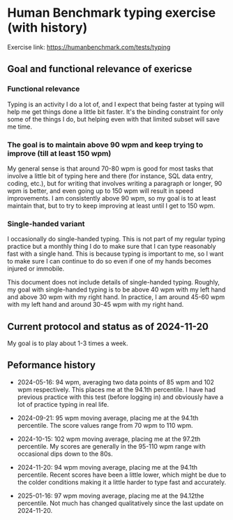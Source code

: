 # Human Benchmark typing exercise (with history)

Exercise link: https://humanbenchmark.com/tests/typing

## Goal and functional relevance of exericse

### Functional relevance

Typing is an activity I do a lot of, and I expect that being faster at
typing will help me get things done a little bit faster. It's the
binding constraint for only some of the things I do, but helping even
with that limited subset will save me time.

### The goal is to maintain above 90 wpm and keep trying to improve (till at least 150 wpm)

My general sense is that around 70-80 wpm is good for most tasks that
involve a little bit of typing here and there (for instance, SQL data
entry, coding, etc.), but for writing that involves writing a
paragraph or longer, 90 wpm is better, and even going up to 150 wpm
will result in speed improvements. I am consistently above 90 wpm, so
my goal is to at least maintain that, but to try to keep improving at
least until I get to 150 wpm.

### Single-handed variant

I occasionally do single-handed typing. This is not part of my regular
typing practice but a monthly thing I do to make sure that I can type
reasonably fast with a single hand. This is because typing is
important to me, so I want to make sure I can continue to do so even
if one of my hands becomes injured or immobile.

This document does not include details of single-handed
typing. Roughly, my goal with single-handed typing is to be above 40
wpm with my left hand and above 30 wpm with my right hand. In
practice, I am around 45-60 wpm with my left hand and around 30-45 wpm
with my right hand.

## Current protocol and status as of 2024-11-20

My goal is to play about 1-3 times a week.

## Peformance history

* 2024-05-16: 94 wpm, averaging two data points of 85 wpm and 102 wpm
  respectively. This places me at the 94.1th percentile. I have had
  previous practice with this test (before logging in) and obviously
  have a lot of practice typing in real life.

* 2024-09-21: 95 wpm moving average, placing me at the 94.1th
  percentile. The score values range from 70 wpm to 110 wpm.

* 2024-10-15: 102 wpm moving average, placing me at the 97.2th
  percentile. My scores are generally in the 95-110 wpm range with
  occasional dips down to the 80s.

* 2024-11-20: 94 wpm moving average, placing me at the 94.1th
  percentile. Recent scores have been a little lower, which might be
  due to the colder conditions making it a little harder to type fast
  and accurately.

* 2025-01-16: 97 wpm moving average, placing me at the 94.12the
  percentile. Not much has changed qualitatively since the last update
  on 2024-11-20.

